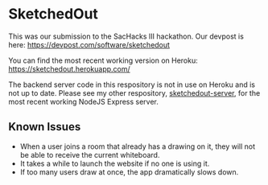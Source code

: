 # SketchedOut

This was our submission to the SacHacks III hackathon. Our devpost is here: https://devpost.com/software/sketchedout

You can find the most recent working version on Heroku: https://sketchedout.herokuapp.com/

The backend server code in this respository is not in use on Heroku and is not up to date. Please see my other respository, [sketchedout-server](https://github.com/vu-dylan/sketchedout-server), for the most recent working NodeJS Express server.

## Known Issues
* When a user joins a room that already has a drawing on it, they will not be able to receive the current whiteboard.
* It takes a while to launch the website if no one is using it.
* If too many users draw at once, the app dramatically slows down.
